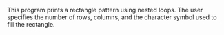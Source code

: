 This program prints a rectangle pattern using nested loops. The user specifies the number of rows, columns, and the character symbol used to fill the rectangle.
